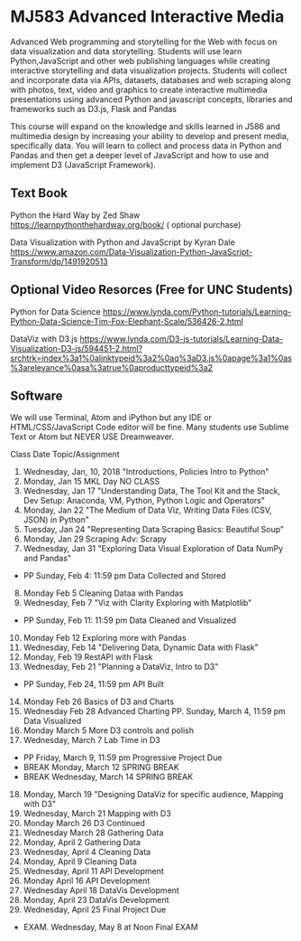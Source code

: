 # MJ583 Advanced Interactive Media

Advanced Web programming and storytelling for the Web with focus on data visualization and data storytelling. Students will use learn Python,JavaScript and other web publishing languages while creating interactive storytelling and data visualization projects. Students will collect and incorporate data via APIs, datasets, databases and web scraping along with photos, text, video and graphics to create interactive multimedia presentations using advanced Python and javascript concepts, libraries and frameworks such as D3.js, Flask and Pandas 

This course will expand on the knowledge and skills learned in J586 and multimedia design by increasing your ability to develop and present media, specifically data. You will learn to collect and process data in Python and Pandas and then get  a deeper level of JavaScript and how to use and implement D3 (JavaScript Framework).

## Text Book
Python the Hard Way by Zed Shaw 
https://learnpythonthehardway.org/book/ ( optional purchase)

Data Visualization with Python and JavaScript by Kyran Dale
https://www.amazon.com/Data-Visualization-Python-JavaScript-Transform/dp/1491920513

## Optional Video Resorces (Free for UNC Students)
Python for Data Science https://www.lynda.com/Python-tutorials/Learning-Python-Data-Science-Tim-Fox-Elephant-Scale/536426-2.html

DataViz with D3.js https://www.lynda.com/D3-js-tutorials/Learning-Data-Visualization-D3-js/594451-2.html?srchtrk=index%3a1%0alinktypeid%3a2%0aq%3aD3.js%0apage%3a1%0as%3arelevance%0asa%3atrue%0aproducttypeid%3a2


## Software
We will use Terminal, Atom and iPython but any IDE or HTML/CSS/JavaScript Code editor will be fine. Many students use Sublime Text or Atom but NEVER USE Dreamweaver.

Class	Date	Topic/Assignment
1.	Wednesday, Jan, 10, 2018	"Introductions, Policies Intro to Python"
2.	Monday, Jan 15	MKL Day NO CLASS
3.	Wednesday, Jan 17	"Understanding Data, The Tool Kit and the Stack, Dev Setup: Anaconda, VM, Python, Python Logic and Operators"
4.	Monday, Jan 22	"The Medium of Data Viz, Writing Data Files (CSV, JSON) in Python"
5.	Tuesday, Jan 24	"Representing Data Scraping Basics: Beautiful Soup"
6.	Monday, Jan 29	Scraping Adv: Scrapy
7.	Wednesday, Jan 31	"Exploring Data  Visual Exploration of Data NumPy and Pandas"
* PP Sunday, Feb 4: 11:59 pm	Data Collected and Stored
8.	Monday Feb 5	Cleaning Dataa with Pandas
9.	Wednesday, Feb 7	"Viz with Clarity Exploring with Matplotlib"
* PP	Sunday, Feb 11: 11:59 pm	Data Cleaned and Visualized
10.	Monday Feb 12	Exploring more with Pandas
11.	Wednesday, Feb 14	"Delivering Data, Dynamic Data with Flask"
12.	Monday, Feb 19	RestAPI with Flask
13.	Wednesday, Feb 21	"Planning a DataViz, Intro to D3"
* PP	Sunday, Feb 24, 11:59 pm	API Built
14.	Monday Feb 26	Basics of D3 and Charts
15.	Wednesday Feb 28	Advanced Charting
PP.	Sunday, March 4, 11:59 pm	Data Visualized
16.	Monday March 5	More D3 controls and polish
17.	Wednesday, March 7	Lab Time in D3
* PP	Friday, March 9, 11:59 pm	Progressive Project Due
* BREAK	Monday, March 12 	SPRING BREAK
* BREAK	Wednesday, March 14	SPRING BREAK
18.	Monday, March 19	"Designing DataViz for specific audience, Mapping with D3"
19.	Wednesday, March 21	Mapping with D3
20.	Monday March 26	D3 Continued
21.	Wednesday March 28	Gathering Data
22.	Monday, April 2	Gathering Data
23.	Wednesday, April 4	Cleaning Data
24.	Monday, April 9	Cleaning Data
25.	Wednesday, April 11	API Development
26.	Monday April 16	API Development
27.	Wednesday April 18	DataVis Development
28.	Monday, April 23	DataVis Development
29.	Wednesday, April 25	Final Project Due
* EXAM.	Wednesday, May 8 at Noon	Final EXAM

